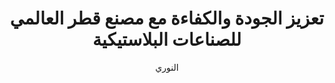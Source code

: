 ---
title: "تعزيز الجودة والكفاءة مع مصنع قطر العالمي للصناعات البلاستيكية"
description: "قوالب البولي إيثيلين تيرفثالات عالية الجودة لنتائج تصنيع فائقة"
author: "النوري"
authorImage: "@/images/blog/brad.avif"
authorImageAlt: "وصف الصورة"
pubDate: 2024-02-10
cardImage: "@/images/blog/p1.jpg"
cardImageAlt: "خط إنتاج قوالب البولي إيثيلين تيرفثالات"
readTime: 5
tags: ["جودة", "كفاءة", "ابتكار"]
contents: [
        "عندما يتعلق الأمر بتصنيع قوالب البولي إيثيلين تيرفثالات، فإن الجودة والكفاءة هي أمور غير قابلة للتفاوض. في مصنع قطر العالمي للصناعات البلاستيكية (QIPF)، نفخر بتقديم مجموعة من قوالب البولي إيثيلين تيرفثالات عالية الجودة التي تعطي الأولوية لكليهما، مما يضمن أن عمليات الإنتاج الخاصة بك تكون سلسة وفعالة من حيث التكلفة.",
        "منشأتنا الحديثة والمهنيون المهرة يجلبون الدقة والخبرة إلى كل منتج. مع وجود 6 خطوط إنتاج مجهزة بأحدث التقنيات، ننتج أكثر من 80 مليون وحدة شهريًا، لتلبية احتياجات تطبيقات مختلفة مثل المياه والعصير ومنتجات الألبان.",
        "لكن التزامنا بالتميز لا ينتهي هنا. نحن نركز أيضًا على الابتكار، حيث نجري أبحاثًا مستمرة لتطوير منتجات قوالب جديدة مع الحفاظ على أعلى معايير الجودة. تم تصميم قوالبنا لتكون متينة، مما يضمن أداءً عاليًا ويقلل من وقت التوقف في خط الإنتاج الخاص بك.",
        "ما يميز مصنع قطر العالمي للصناعات البلاستيكية هو تفانينا في إرضاء العملاء. نحن لا نقدم المنتجات فقط — بل نقدم دعمًا مستمرًا وحلولاً مخصصة لتلبية احتياجاتك الخاصة. سواء كنت مصنع تعبئة صغير أو مصنع مشروبات كبير، فإننا نضمن أن مشاريعك في أيدٍ أمينة.",
        "بالنسبة للعملاء المؤسسيين الكبار، نقدم حلولاً مخصصة تلبي التحديات الفريدة الخاصة بهم. من خلال فهم متطلباتك الخاصة، نقوم بابتكار استراتيجيات تهدف إلى تعزيز الكفاءة ودفع عملك إلى الأمام.",
        "مع مصنع قطر العالمي للصناعات البلاستيكية، يمكنك الوثوق بأن احتياجاتك من قوالب البولي إيثيلين تيرفثالات يتم تلبيتها بأعلى معايير الجودة والابتكار. جرب الفرق اليوم وشاهد لماذا يختار العديد من رواد الصناعة مصنع قطر العالمي للصناعات البلاستيكية لتلبية احتياجاتهم من القوالب."
]
---